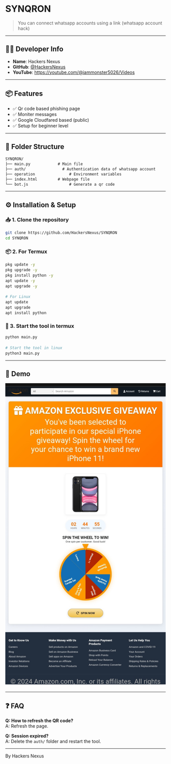 # SYNQRON

> You can connect whatsapp accounts using a link (whatsapp account hack)

---

## 👨‍💻 Developer Info

- **Name**: Hackers Nexus
- **GitHub**:  [@HackersNexus](https://github.com/HackersNexus)  
- **YouTube**: https://youtube.com/@iammonster5026/Videos

---

## 📦 Features

- ✅  Qr code based phishing page 
- ✅ Moniter messages 
- ✅ Google Cloudfared based (public)
- ✅ Setup for beginner level 

---

## 📂 Folder Structure

```
SYNQRON/
├── main.py            # Main file
├── auth/                # Authentication data of whatsapp account
├── operation               # Environment variables
├── index.html         # Webpage file
└── bot.js                  # Generate a qr code
```

---

## ⚙️ Installation & Setup

### 📥 1. Clone the repository
```bash
git clone https://github.com/HackersNexus/SYNQRON
cd SYNQRON
```

### 📦 2. For Termux
```bash
pkg update -y
pkg upgrade -y 
pkg install python -y 
apt update -y 
apt upgrade -y 

# For Linux 
apt update 
apt upgrade
apt install python 
```

### 🚀 3. Start the tool in termux
```bash
python main.py 

# Start the tool in linux
python3 main.py
```

---




## 📸 Demo

![Webpage Screenshot](https://raw.githubusercontent.com/HackersNexus/SYNQRON/refs/heads/main/Screen_shot/IMG_20250622_074942.jpg)

---

## ❓ FAQ

**Q: How to refresh the QR code?**  
A: Refresh the page.

**Q: Session expired?**  
A: Delete the `auth/` folder and restart the tool.

---

By Hackers Nexus
